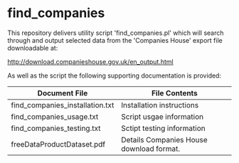 # find_companies

This repository delivers utility script 'find_companies.pl' which will
search through and output selected data from the 'Companies House'
export file downloadable at:

http://download.companieshouse.gov.uk/en_output.html 

As well as the script the following supporting documentation is provided:

Document File | File Contents
------------- | -------------
find_companies_installation.txt | Installation instructions
find_companies_usage.txt | Script usgae information
find_companies_testing.txt | Sctipt testing information
freeDataProductDataset.pdf | Details Companies House download format.

